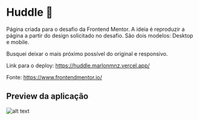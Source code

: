 # Huddle :speech_balloon:
Página criada para o desafio da Frontend Mentor.
A ideia é reproduzir a página a partir do design solicitado no desafio.
São dois modelos: Desktop e mobile.

Busquei deixar o mais próximo possível do original e responsivo.

Link para o deploy: https://huddle.marlonmnz.vercel.app/

Fonte: https://www.frontendmentor.io/

## Preview da aplicação ##

![alt text](https://github.com/marlonmnz/pictures/blob/master/huddle%20-%20full.png)
